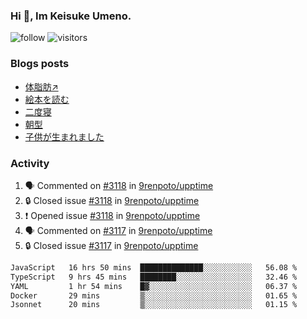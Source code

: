 ### Hi 👋, Im Keisuke Umeno.

<!--
**9renpoto/9renpoto** is a ✨ _special_ ✨ repository because its `README.md` (this file) appears on your GitHub profile.

Here are some ideas to get you started:

- 🔭 I’m currently working on ...
- 🌱 I’m currently learning ...
- 👯 I’m looking to collaborate on ...
- 🤔 I’m looking for help with ...
- 💬 Ask me about ...
- 📫 How to reach me: ...
- 😄 Pronouns: ...
- ⚡ Fun fact: ...
-->

![follow](https://img.shields.io/github/followers/9renpoto?label=Follow&style=social)
![visitors](https://komarev.com/ghpvc/?username=9renpoto&label=Profile%20views&color=0e75b6&style=flat)

### Blogs posts

<!-- BLOG-POST-LIST:START -->
- [体脂肪↗](https://9renpoto.win/entry/2024/08/12/gaining_fat)
- [絵本を読む](https://9renpoto.win/entry/2024/07/26/picture_book)
- [二度寝](https://9renpoto.win/entry/2024/07/18/going_back_to_sleep)
- [朝型](https://9renpoto.win/entry/2024/05/29/im-an-early)
- [子供が生まれました](https://9renpoto.win/entry/2024/04/18/hello-world)
<!-- BLOG-POST-LIST:END -->

### Activity

<!--START_SECTION:activity-->
1. 🗣 Commented on [#3118](https://github.com/9renpoto/upptime/issues/3118#issuecomment-2314218982) in [9renpoto/upptime](https://github.com/9renpoto/upptime)
2. 🔒 Closed issue [#3118](https://github.com/9renpoto/upptime/issues/3118) in [9renpoto/upptime](https://github.com/9renpoto/upptime)
3. ❗ Opened issue [#3118](https://github.com/9renpoto/upptime/issues/3118) in [9renpoto/upptime](https://github.com/9renpoto/upptime)
4. 🗣 Commented on [#3117](https://github.com/9renpoto/upptime/issues/3117#issuecomment-2313875608) in [9renpoto/upptime](https://github.com/9renpoto/upptime)
5. 🔒 Closed issue [#3117](https://github.com/9renpoto/upptime/issues/3117) in [9renpoto/upptime](https://github.com/9renpoto/upptime)
<!--END_SECTION:activity-->

<!--START_SECTION:waka-->

```txt
JavaScript   16 hrs 50 mins  ██████████████░░░░░░░░░░░   56.08 %
TypeScript   9 hrs 45 mins   ████████░░░░░░░░░░░░░░░░░   32.46 %
YAML         1 hr 54 mins    █▓░░░░░░░░░░░░░░░░░░░░░░░   06.37 %
Docker       29 mins         ▒░░░░░░░░░░░░░░░░░░░░░░░░   01.65 %
Jsonnet      20 mins         ▒░░░░░░░░░░░░░░░░░░░░░░░░   01.15 %
```

<!--END_SECTION:waka-->
